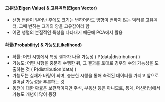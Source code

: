 #### 고유값(Eigen Value) & 고유벡터(Eigen Vector)
- 선형 변환이 일어난 후에도 크기는 변하더라도 방향이 변하지 않는 벡터를 고유벡터, 그때 변하는 크기의 양을 고유값이라 함
- 어떤 행렬의 본질적인 특성을 나타내기 때문에 PCA에서 활용

#### 확률(Probability) & 가능도(Likelihood)
- 확률: 어떤 시행에서 특정 결과가 나올 가능성 ( P(data|distribution) )
- 가능도: 어떤 시행을 충분히 수행한 뒤, 그 결과를 토대로 경우의 수의 가능성을 도출하는 것 ( P(distribution|data) )
- 가능도는 실재가 바탕이 되며, 충분한 시행을 통해 축적된 데이터를 가지고 앞으로 일어날 가능성을 추론하는 것
- 동전에 대한 확률은 보편적이지만 주식, 부동산 등은 아니므로, 통계, 머신러닝에서 가능도 개념이 많이 등장
